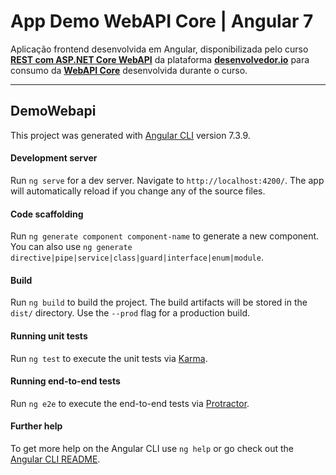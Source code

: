# App Demo WebAPI Core | Angular 7

Aplicação frontend desenvolvida em Angular, disponibilizada pelo curso **[REST com ASP.NET Core WebAPI](https://desenvolvedor.io/curso-online-rest-com-asp-net-core-webapi)** da plataforma **[desenvolvedor.io](https://desenvolvedor.io)** para consumo da **[WebAPI Core](https://github.com/bryan-lima/web-api-completa)** desenvolvida durante o curso.

---

## DemoWebapi

This project was generated with [Angular CLI](https://github.com/angular/angular-cli) version 7.3.9.

#### Development server

Run `ng serve` for a dev server. Navigate to `http://localhost:4200/`. The app will automatically reload if you change any of the source files.

#### Code scaffolding

Run `ng generate component component-name` to generate a new component. You can also use `ng generate directive|pipe|service|class|guard|interface|enum|module`.

#### Build

Run `ng build` to build the project. The build artifacts will be stored in the `dist/` directory. Use the `--prod` flag for a production build.

#### Running unit tests

Run `ng test` to execute the unit tests via [Karma](https://karma-runner.github.io).

#### Running end-to-end tests

Run `ng e2e` to execute the end-to-end tests via [Protractor](http://www.protractortest.org/).

#### Further help

To get more help on the Angular CLI use `ng help` or go check out the [Angular CLI README](https://github.com/angular/angular-cli/blob/master/README.md).

